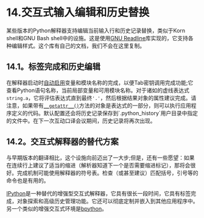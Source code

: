 # 14.交互式输入编辑和历史替换

某些版本的Python解释器支持编辑当前输入行和历史记录替换，类似于Korn shell和GNU Bash shell中的设施。这是使用[GNU Readline](https://tiswww.case.edu/php/chet/readline/rltop.html)库实现的，它支持各种编辑样式。这个库有自己的文档，我们不会在这里复制。

## 14.1。标签完成和历史编辑

在解释器启动时[自动启用](https://docs.python.org/3/library/site.html#rlcompleter-config)变量和模块名称的完成，以便Tab密钥调用完成功能;它查看Python语句名称，当前局部变量和可用模块名称。对于诸如的虚线表达式`string.a`，它将评估表达式直到最终`'.'`，然后根据结果对象的属性建议完成。请注意，如果带有[`__getattr__()`](https://docs.python.org/3/reference/datamodel.html#object.__getattr__)方法的对象是表达式的一部分，则可以执行应用程序定义的代码。默认配置还会将历史记录保存到`.python_history`用户目录中指定的文件中。在下一次互动口译会议期间，历史记录将再次出现。

## 14.2。交互式解释器的替代方案

与早期版本的翻译相比，这个设施向前迈出了一大步;但是，还有一些愿望：如果在连续行上建议了适当的缩进（解析器知道下一个是否需要缩进标记），那将会很好。完成机制可能使用解释器的符号表。检查（或甚至建议）匹配括号，引号等的命令也是有用的。

[IPython](https://ipython.org/)是一种替代的增强型交互式解释器，它具有很长一段时间，它具有标签完成，对象探索和高级历史管理功能。它还可以彻底定制并嵌入到其他应用程序中。另一个类似的增强交互式环境是[bpython](https://www.bpython-interpreter.org/)。

